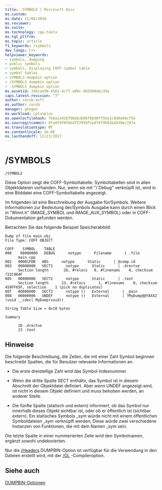 ```yaml
---
title: -SYMBOLE | Microsoft Docs
ms.custom: 
ms.date: 11/04/2016
ms.reviewer: 
ms.suite: 
ms.technology: cpp-tools
ms.tgt_pltfrm: 
ms.topic: article
f1_keywords: /symbols
dev_langs: C++
helpviewer_keywords:
- symbols, dumping
- public symbols
- symbols, displaying COFF symbol table
- symbol tables
- SYMBOLS dumpbin option
- /SYMBOLS dumpbin option
- -SYMBOLS dumpbin option
ms.assetid: 34bcae90-4561-4c77-a80c-065508dec39a
caps.latest.revision: "7"
author: corob-msft
ms.author: corob
manager: ghogen
ms.workload: cplusplus
ms.openlocfilehash: fb8a1a42bf0bbb3b0bf9b907f93e1c9d0e69cf5b
ms.sourcegitcommit: 8fa8fdf0fbb4f57950f1e8f4f9b81b4d39ec7d7a
ms.translationtype: MT
ms.contentlocale: de-DE
ms.lasthandoff: 12/21/2017
---
```

# <a name="symbols"></a>/SYMBOLS
```  
/SYMBOLS  
```  
  
 Diese Option zeigt die COFF-Symboltabelle. Symboltabellen sind in allen Objektdateien vorhanden. Nur, wenn sie mit "/ Debug" verknüpft ist, wird in eine Bilddatei eine COFF-Symboltabelle angezeigt.  
  
 Im folgenden ist eine Beschreibung der Ausgabe für/Symbols. Weitere Informationen zur Bedeutung der/Symbols Ausgabe kann durch einen Blick in "Winnt.h" (IMAGE_SYMBOL und IMAGE_AUX_SYMBOL) oder in COFF-Dokumentation gefunden werden.  
  
 Betrachten Sie das folgende Beispiel Speicherabbild:  
  
```  
Dump of file main.obj  
File Type: COFF OBJECT  
  
COFF    SYMBOL    TABLE  
000    00000000   DEBUG      notype      Filename      | .file  
      main.cpp  
002   000B1FDB   ABS      notype      Static      | @comp.id  
003   00000000   SECT1      notype      Static      | .drectve  
      Section length       26, #relocs   0, #linenums    0, checksum 722C964F  
005   00000000   SECT2      notype      Static      | .text  
      Section length      23, #relocs      1, #linenums    0, checksum 459FF65F, selection    1 (pick no duplicates)  
007   00000000   SECT2      notype ()   External      | _main  
008   00000000   UNDEF      notype ()   External      | ?MyDump@@YAXXZ (void __cdecl MyDump(void))  
  
String Table Size = 0x10 bytes  
  
Summary  
  
      26 .drectve  
      23 .text  
```  
  
## <a name="remarks"></a>Hinweise  
 Die folgende Beschreibung, die Zeilen, die mit einer Zahl Symbol beginnen beschreibt Spalten, die für Benutzer relevante Informationen an:  
  
-   Die erste dreistellige Zahl wird das Symbol Indexnummer.  
  
-   Wenn die dritte Spalte SECT enthält*x*, das Symbol ist in diesem Abschnitt der Objektdatei definiert. Aber wenn UNDEF angezeigt wird, ist nicht in diesem Objekt definiert und muss behoben werden, an anderer Stelle.  
  
-   Die fünfte Spalte (statisch und extern) informiert, ob das Symbol nur innerhalb dieses Objekt sichtbar ist, oder ob er öffentlich ist (sichtbar extern). Ein statisches Symbols _sym würde nicht mit einem öffentlichen Symboldateien _sym verknüpft werden; Diese würde zwei verschiedene Instanzen von Funktionen, die mit dem Namen _sym sein.  
  
 Die letzte Spalte in einer nummerierten Zeile wird den Symbolnamen, ergänzt sowohl undekorierten.  
  
 Nur die [/Headers](../../build/reference/headers.md) DUMPBIN-Option ist verfügbar für die Verwendung in den Dateien erstellt wird, mit der [/GL](../../build/reference/gl-whole-program-optimization.md) -Compileroption.  
  
## <a name="see-also"></a>Siehe auch  
 [DUMPBIN-Optionen](../../build/reference/dumpbin-options.md)